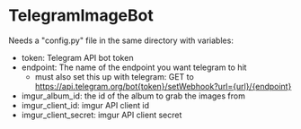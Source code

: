 # TelegramImageBot

Needs a "config.py" file in the same directory with variables:
  - token: Telegram API bot token
  - endpoint: The name of the endpoint you want telegram to hit 
      - must also set this up with telegram: GET to https://api.telegram.org/bot{token}/setWebhook?url={url}/{endpoint}
  - imgur_album_id: the id of the album to grab the images from
  - imgur_client_id: imgur API client id
  - imgur_client_secret: imgur API client secret
